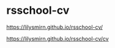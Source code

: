 # rsschool-cv

https://lilysmirn.github.io/rsschool-cv/

https://lilysmirn.github.io/rsschool-cv/cv
